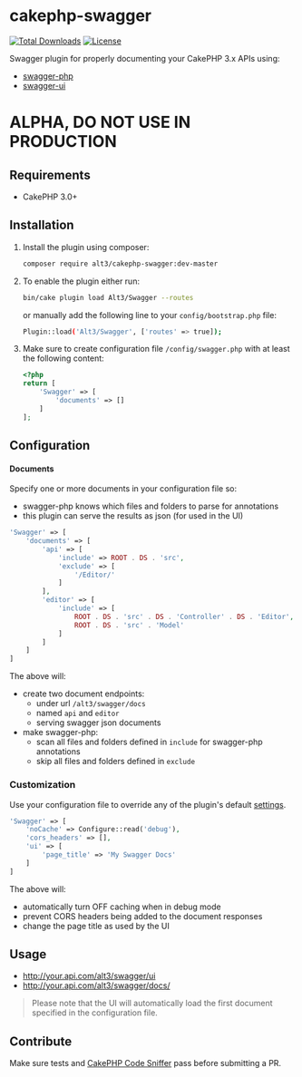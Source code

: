 # cakephp-swagger

[![Total Downloads](https://img.shields.io/packagist/dt/alt3/cakephp-swagger.svg?style=flat-square)](https://packagist.org/packages/alt3/cakephp-swagger)
[![License](https://img.shields.io/badge/license-MIT-blue.svg?style=flat-square)](LICENSE.txt)

Swagger plugin for properly documenting your CakePHP 3.x APIs using:

- [swagger-php](https://github.com/zircote/swagger-php)
- [swagger-ui](https://github.com/swagger-api/swagger-ui)

# ALPHA, DO NOT USE IN PRODUCTION

## Requirements

* CakePHP 3.0+

## Installation

1. Install the plugin using composer:

    ```bash
    composer require alt3/cakephp-swagger:dev-master
    ```

2. To enable the plugin either run:

    ```bash
    bin/cake plugin load Alt3/Swagger --routes
    ```

    or manually add the following line to your `config/bootstrap.php` file:

    ```bash
    Plugin::load('Alt3/Swagger', ['routes' => true]);
    ```

3. Make sure to create configuration file `/config/swagger.php` with at least
the following content:

    ```php
    <?php
    return [
        'Swagger' => [
            'documents' => []
        ]
    ];
    ```

## Configuration

#### Documents

Specify one or more documents in your configuration file so:

 - swagger-php knows which files and folders to parse for annotations
 - this plugin can serve the results as json (for used in the UI)

```php
'Swagger' => [
    'documents' => [
        'api' => [
            'include' => ROOT . DS . 'src',
            'exclude' => [
                '/Editor/'
            ]
        ],
        'editor' => [
            'include' => [
                ROOT . DS . 'src' . DS . 'Controller' . DS . 'Editor',
                ROOT . DS . 'src' . 'Model'
            ]
        ]
    ]
]
```

The above will:

- create two document endpoints:
    - under url `/alt3/swagger/docs`
    - named `api` and `editor`
    - serving swagger json documents
- make swagger-php:
    - scan all files and folders defined in `include` for swagger-php annotations
    - skip all files and folders defined in `exclude`

### Customization

Use your configuration file to override any of the plugin's default
[settings](https://github.com/alt3/cakephp-swagger/blob/master/src/Controller/AppController.php#L25).

```php
'Swagger' => [
    'noCache' => Configure::read('debug'),
    'cors_headers' => [],
    'ui' => [
        'page_title' => 'My Swagger Docs'
    ]
]
```

The above will:
- automatically turn OFF caching when in debug mode
- prevent CORS headers being added to the document responses
- change the page title as used by the UI


## Usage

- http://your.api.com/alt3/swagger/ui
- http://your.api.com/alt3/swagger/docs/<document-endpoint>

> Please note that the UI will automatically load the first document
> specified in the configuration file.

## Contribute

Make sure tests and
[CakePHP Code Sniffer](https://github.com/cakephp/cakephp-codesniffer)
pass before submitting a PR.
